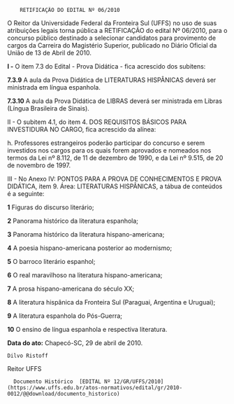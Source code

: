         RETIFICAÇÃO DO EDITAL Nº 06/2010  

O Reitor da Universidade Federal da Fronteira Sul (UFFS) no uso de suas atribuições legais torna pública a RETIFICAÇÃO do edital Nº 06/2010, para o concurso público destinado a selecionar candidatos para provimento de cargos da Carreira do Magistério Superior, publicado no Diário Oficial da União de 13 de Abril de 2010.

 **I -** O item 7.3 do Edital - Prova Didática - fica acrescido dos subitens:

 **7.3.9** A aula da Prova Didática de LITERATURAS HISPÂNICAS deverá ser ministrada em língua espanhola.

 **7.3.10** A aula da Prova Didática de LIBRAS deverá ser ministrada em Libras (Língua Brasileira de Sinais).

 II - O subitem 4.1, do item 4. DOS REQUISITOS BÁSICOS PARA INVESTIDURA NO CARGO, fica acrescido da alínea:

 h. Professores estrangeiros poderão participar do concurso e serem investidos nos cargos para os quais forem aprovados e nomeados nos termos da Lei nº 8.112, de 11 de dezembro de 1990, e da Lei nº 9.515, de 20 de novembro de 1997.

 III - No Anexo IV: PONTOS PARA A PROVA DE CONHECIMENTOS E PROVA DIDÁTICA, item 9. Área: LITERATURAS HISPÂNICAS, a tábua de conteúdos é a seguinte:

 **1** Figuras do discurso literário;

 **2** Panorama histórico da literatura espanhola;

 **3** Panorama histórico da literatura hispano-americana;

 **4** A poesia hispano-americana posterior ao modernismo;

 **5** O barroco literário espanhol;

 **6** O real maravilhoso na literatura hispano-americana;

 **7** A prosa hispano-americana do século XX;

 **8** A literatura hispânica da Fronteira Sul (Paraguai, Argentina e Uruguai);

 **9** A literatura espanhola do Pós-Guerra;

 **10** O ensino de língua espanhola e respectiva literatura.

  

   **Data do ato:** Chapecó-SC, 29 de abril de 2010.   
 

    Dilvo Ristoff   
 Reitor UFFS 

      Documento Histórico  [EDITAL Nº 12/GR/UFFS/2010](https://www.uffs.edu.br/atos-normativos/edital/gr/2010-0012/@@download/documento_historico)     
      